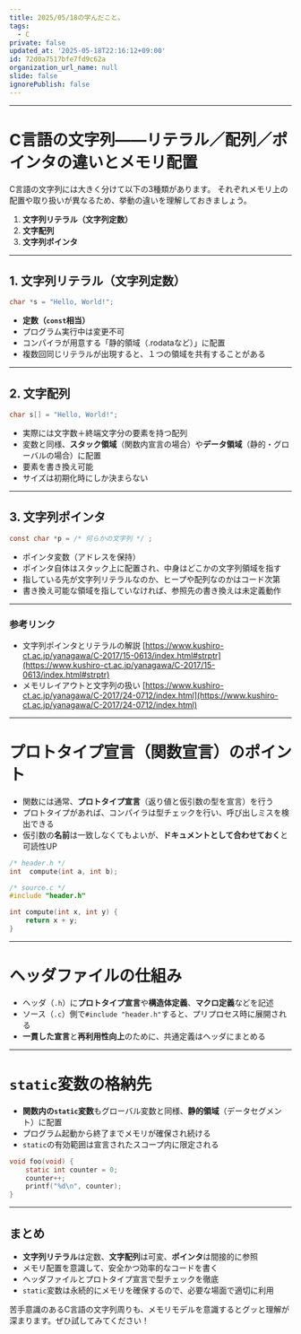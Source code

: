 ```yaml
---
title: 2025/05/18の学んだこと。
tags:
  - C
private: false
updated_at: '2025-05-18T22:16:12+09:00'
id: 72d0a7517bfe7fd9c62a
organization_url_name: null
slide: false
ignorePublish: false
---
```


---
# C言語の文字列――リテラル／配列／ポインタの違いとメモリ配置

C言語の文字列には大きく分けて以下の3種類があります。
それぞれメモリ上の配置や取り扱いが異なるため、挙動の違いを理解しておきましょう。

1. **文字列リテラル（文字列定数）**
2. **文字配列**
3. **文字列ポインタ**

---

## 1. 文字列リテラル（文字列定数）

```c
char *s = "Hello, World!";
```

* **定数（`const`相当）**
* プログラム実行中は変更不可
* コンパイラが用意する「静的領域（.rodataなど）」に配置
* 複数回同じリテラルが出現すると、１つの領域を共有することがある

---

## 2. 文字配列

```c
char s[] = "Hello, World!";
```

* 実際には文字数＋終端文字分の要素を持つ配列
* 変数と同様、**スタック領域**（関数内宣言の場合）や**データ領域**（静的・グローバルの場合）に配置
* 要素を書き換え可能
* サイズは初期化時にしか決まらない

---

## 3. 文字列ポインタ

```c
const char *p = /* 何らかの文字列 */ ;
```

* ポインタ変数（アドレスを保持）
* ポインタ自体はスタック上に配置され、中身はどこかの文字列領域を指す
* 指している先が文字列リテラルなのか、ヒープや配列なのかはコード次第
* 書き換え可能な領域を指していなければ、参照先の書き換えは未定義動作

---

### 参考リンク

* 文字列ポインタとリテラルの解説
  [https://www.kushiro-ct.ac.jp/yanagawa/C-2017/15-0613/index.html#strptr](https://www.kushiro-ct.ac.jp/yanagawa/C-2017/15-0613/index.html#strptr)
* メモリレイアウトと文字列の扱い
  [https://www.kushiro-ct.ac.jp/yanagawa/C-2017/24-0712/index.html](https://www.kushiro-ct.ac.jp/yanagawa/C-2017/24-0712/index.html)

---

# プロトタイプ宣言（関数宣言）のポイント

* 関数には通常、**プロトタイプ宣言**（返り値と仮引数の型を宣言）を行う
* プロトタイプがあれば、コンパイラは型チェックを行い、呼び出しミスを検出できる
* 仮引数の**名前**は一致しなくてもよいが、**ドキュメントとして合わせておく**と可読性UP

```c
/* header.h */
int  compute(int a, int b);

/* source.c */
#include "header.h"

int compute(int x, int y) {
    return x + y;
}
```

---

# ヘッダファイルの仕組み

* ヘッダ（`.h`）に**プロトタイプ宣言**や**構造体定義**、**マクロ定義**などを記述
* ソース（`.c`）側で`#include "header.h"`すると、プリプロセス時に展開される
* **一貫した宣言**と**再利用性向上**のために、共通定義はヘッダにまとめる

---

# `static`変数の格納先

* **関数内の`static`変数**もグローバル変数と同様、**静的領域**（データセグメント）に配置
* プログラム起動から終了までメモリが確保され続ける
* `static`の有効範囲は宣言されたスコープ内に限定される

```c
void foo(void) {
    static int counter = 0;
    counter++;
    printf("%d\n", counter);
}
```

---

## まとめ

* **文字列リテラル**は定数、**文字配列**は可変、**ポインタ**は間接的に参照
* メモリ配置を意識して、安全かつ効率的なコードを書く
* ヘッダファイルとプロトタイプ宣言で型チェックを徹底
* `static`変数は永続的にメモリを確保するので、必要な場面で適切に利用

苦手意識のあるC言語の文字列周りも、メモリモデルを意識するとグッと理解が深まります。ぜひ試してみてください！
